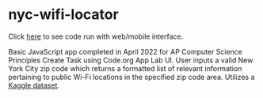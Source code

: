 # nyc-wifi-locator

Click [here](https://studio.code.org/projects/applab/sydmqd7Bc-8xBrYQEMVNsnOQghVmCefnsv0MD_aV_zw) to see code run with web/mobile interface.

Basic JavaScript app completed in April 2022 for AP Computer Science Principles Create Task using Code.org App Lab UI. User inputs a valid New York City zip code which returns a formatted list of relevant information pertaining to public Wi-Fi locations in the specified zip code area. Utilizes a [Kaggle dataset](https://www.kaggle.com/datasets/new-york-city/nyc-wi-fi-hotspot-locations).
